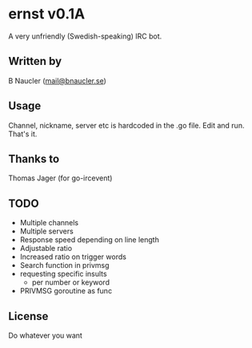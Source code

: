 # ernst v0.1A
A very unfriendly (Swedish-speaking) IRC bot.

## Written by
B Naucler (mail@bnaucler.se)

## Usage
Channel, nickname, server etc is hardcoded in the .go file. Edit and run. That's it.

## Thanks to
Thomas Jager (for go-ircevent)

## TODO
* Multiple channels
* Multiple servers
* Response speed depending on line length
* Adjustable ratio
* Increased ratio on trigger words
* Search function in privmsg
* requesting specific insults
	- per number or keyword
* PRIVMSG goroutine as func

## License
Do whatever you want

